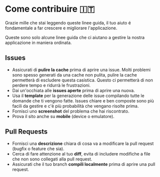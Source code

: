 # Come contribuire 🇮🇹

Grazie mille che stai leggendo queste linee guida, il tuo aiuto é fondamentale a far crescere e migliorare l'applicazione.

Queste sono solo alcune linee guida che ci aiutano a gestire la nostra applicazione in maniera ordinata.

## Issues

* Assicurati di **pulire la cache** prima di aprire una issue. Molti problemi sono spesso generati da una cache non pulita, pulire la cache permetterà di escludere questa casistica. Questo ci permetterà di non perdere tempo e ridurrà le frustrazioni.
* Dai un'occhiata alle **issues aperte** prima di aprire una nuova.
* Usa il **template** per la generazione delle issue compilando tutte le domande che ti vengono fatte. Issues chiare e ben composte sono più facili da gestire e c'è più probabilità che vengano risolte prima. 
* Fornisci uno **screenshot** del problema che hai riscontrato.
* Prova il sito anche su **mobile** (device o emulatore).

## Pull Requests

* Fornisci una **descrizione** chiara di cosa va a modificare la pull request (bugfix o feature che sia).
* Cerca di fare attenzione al tuo **diff**, evita di includere modifiche a file che non sono collegati alla pull request.
* Assicurati che il tuo branch **compili localmente** prima di aprire una pull request.